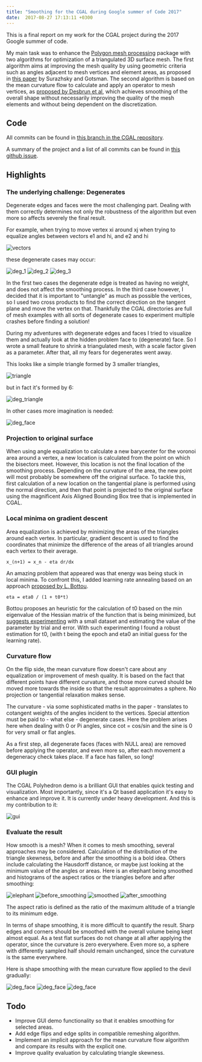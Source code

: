 ```yaml
---
title: "Smoothing for the CGAL during Google summer of Code 2017"
date:  2017-08-27 17:13:11 +0300
---
```


This is a final report on my work for the CGAL project during the 2017
Google summer of code.

My main task was to enhance the [Polygon mesh processing](https://doc.cgal.org/latest/Polygon_mesh_processing/index.html) package with two
algorithms for optimization of a triangulated 3D surface mesh.
The first algorithm aims at improving the mesh quality by using geometric
criteria such as angles adjacent to mesh vertices and element areas,
as proposed in [this paper](http://www.imr.sandia.gov/papers/imr11/surazhsky.pdf) by Surazhsky and Gotsman.
The second algorithm is based on the mean curvature flow to calculate and
apply an operator to mesh vertices, as [proposed by Desbrun et al](ftp://ftp.cis.upenn.edu/pub/cis610/public_html/Desbrun-DMSB_SIG99.pdf),
which achieves smoothing of the overall shape without necessarily improving the
quality of the mesh elements and without being dependent on the discretization.

Code
----
All commits can be found in [this branch in the CGAL repository](https://github.com/CGAL/cgal-public-dev/commits/gsoc2017-smoothing-kkatrio).

A summary of the project and a list of all commits can be found in [this github issue](https://github.com/CGAL/cgal/issues/2377).


Highlights
----------

### The underlying challenge: Degenerates

Degenerate edges and faces were the most challenging part.
Dealing with them correctly determines not only the robustness of the algorithm but even more so affects
severely the final result.

For example, when trying to move vertex xi around xj when trying to equalize angles between vectors e1 and hi, and e2 and hi

![vectors](/img/vectors.png)

these degenerate cases may occur:

![deg_1](/img/deg_1.png)
![deg_2](/img/deg_2.png)
![deg_3](/img/deg_3.png)

In the first two cases the degenerate edge is treated as having no weight, and does not affect the smoothing process.
In the third case however, I decided that it is important to "untangle" as much as possible the vertices, so I used two cross products to find the correct direction on the tangent plane and move the vertex on that. Thankfully the CGAL directories are full of mesh examples with all sorts of degenerate cases to experiment multiple crashes before finding a solution!

During my adventures with degenerate edges and faces I tried to visualize them and actually look at the hidden problem face to (degenerate) face. So I wrote a small feature to shrink a triangulated mesh, with a scale factor given as a parameter. After that, all my fears for degenerates went away.

This looks like a simple triangle formed by 3 smaller triangles,

![triangle](/img/triangle.png)

but in fact it's formed by 6:

![deg_triangle](/img/deg_triangle.png)

In other cases more imagination is needed:

![deg_face](/img/deg_face.png)


### Projection to original surface

When using angle equalization to calculate a new barycenter for the voronoi area around a vertex,
a new location is calculated from the point on which the bisectors meet.
However, this location is not the final location of the smoothing process.
 Depending on the curvature of the area, the new point will most probably be somewhere off the original surface.
 To tackle this, first calculation of a new location on the tangential plane is performed
  using the normal direction, and then that point is projected to the original surface
  using the magnificent Axis Aligned Bounding Box tree that is implemented in CGAL.


### Local minima on gradient descent

Area equalization is achieved by minimizing the areas of the triangles around each vertex.
In particular, gradient descent is used to find the coordinates
that minimize the difference of the areas of all triangles around each vertex to their average.

 `x_(n+1) = x_n - eta dr/dx`

An amazing problem that appeared was that energy was being stuck in local minima.
To confront this, I added learning rate annealing based on an approach [proposed by L. Bottou](http://leon.bottou.org/publications/pdf/tricks-2012.pdf).

`eta = eta0 / (1 + t0*t)`

Bottou proposes an heuristic for the calculation of t0 based on the min eigenvalue of the Hessian matrix of the function that is being minimized, but [suggests experimenting](http://leon.bottou.org/slides/largescale/lstut.pdf) with a small dataset and estimating the value of the parameter by trial and error.
With such experimenting I found a robust estimation for t0, (with t being the epoch and eta0 an initial guess for the learning rate).

### Curvature flow

On the flip side, the mean curvature flow doesn't care about any equalization or improvement of mesh quality.
It is based on the fact that different points have different curvature,
 and those more curved should be moved more towards the inside so that the result approximates a sphere.
  No projection or tangential relaxation makes sense.

The curvature - via some sophisticated maths in the paper - translates to cotangent weights
of the angles incident to the vertices.
 Special attention must be paid to - what else - degenerate cases. Here the problem arises here when dealing with 0 or Pi angles, since cot = cos/sin and the sine is 0 for very small or flat angles.

As a first step, all degenerate faces (faces with NULL area) are removed before applying the operator, and even more so, after each movement a degeneracy check takes place. If a face has fallen, so long!

### GUI plugin

The CGAL Polyhedron demo is a brilliant GUI that enables quick testing and visualization.
 Most importantly, since it's a Qt based application it's easy to enhance and improve it.
 It is currently under heavy development. And this is my contribution to it:

![gui](/img/gui.png)


### Evaluate the result

How smooth is a mesh? When it comes to mesh smoothing, several approaches may be considered.
Calculation of the distribution of the triangle skewness, before and after the smoothing is a bold idea.
Others include calculating the Hausdorff distance, or maybe just looking at
the minimum value of the angles or areas.
Here is an elephant being smoothed and histograms of the aspect ratios or the triangles
before and after smoothing:

![elephant](/img/elephant.png)
![before_smoothing](/img/before_smoothing.png)
![smoothed](/img/elephant-smoothed.png)
![after_smoothing](/img/after_smoothing.png)

The aspect ratio is defined as the ratio of the maximum altitude of a triangle to
its minimum edge.

In terms of shape smoothing, it is more difficult to quantify the result. Sharp edges and corners should be smoothed with the overall volume being kept almost equal. As a test flat surfaces do not change at all after applying the operator, since the curvature is zero everywhere. Even more so, a sphere with differently sampled half should remain unchanged, since the curvature is the same everywhere.

Here is shape smoothing with the mean curvature flow applied to the devil gradually:

![deg_face](/img/man1.png)
![deg_face](/img/man2.png)
![deg_face](/img/man4.png)




Todo
----
* Improve GUI demo functionality so that it enables smoothing for selected areas.
* Add edge flips and edge splits in compatible remeshing algorithm.
* Implement an implicit approach for the mean curvature flow algorithm and compare its results with the explicit one.
* Improve quality evaluation by calculating triangle skewness.
